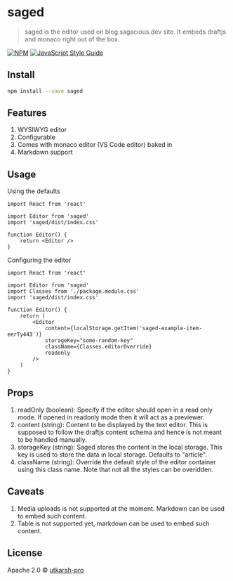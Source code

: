 # saged

> saged is the editor used on blog.sagacious.dev site. It embeds draftjs and monaco right out of the box.

[![NPM](https://img.shields.io/npm/v/saged.svg)](https://www.npmjs.com/package/saged) [![JavaScript Style Guide](https://img.shields.io/badge/code_style-standard-brightgreen.svg)](https://standardjs.com)

## Install

```bash
npm install --save saged
```

## Features

1. WYSIWYG editor
2. Configurable
3. Comes with monaco editor (VS Code editor) baked in
4. Markdown support

## Usage

Using the defaults

```tsx
import React from 'react'

import Editor from 'saged'
import 'saged/dist/index.css'

function Editor() {
    return <Editor />
}
```

Configuring the editor

```tsx
import React from 'react'

import Editor from 'saged'
import Classes from './package.module.css'
import 'saged/dist/index.css'

function Editor() {
    return (
        <Editor
            content={localStorage.getItem('saged-example-item-eerTy443')}
            storageKey="some-random-key"
            className={Classes.editorOverride}
            readonly
        />
    )
}
```

## Props

1. readOnly (boolean): Specify if the editor should open in a read only mode. If opened in readonly mode then it will act as a previewer.
2. content (string): Content to be displayed by the text editor. This is supposed to follow the draftjs content schema and hence is not meant to be handled manually.
3. storageKey (string): Saged stores the content in the local storage. This key is used to store the data in local storage. Defaults to "article".
4. className (string): Override the default style of the editor container using this class name. Note that not all the styles can be overidden.

## Caveats

1. Media uploads is not supported at the moment. Markdown can be used to embed such content.
2. Table is not supported yet, markdown can be used to embed such content.

## License

Apache 2.0 © [utkarsh-pro](https://github.com/utkarsh-pro)

